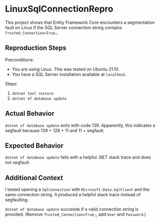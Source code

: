 # LinuxSqlConnectionRepro

This project shows that Entity Framework Core encounters a segmentation fault on
Linux if the SQL Server connection string contains `Trusted_Connection=True;`.

## Reproduction Steps

Preconditions:

- You are using Linux. This was tested on Ubuntu 21.10.
- You have a SQL Server installation available at `localhost`.

Steps:

1. `dotnet tool restore`
2. `dotnet ef database update`

## Actual Behavior

`dotnet ef database update` exits with code 139. Apparently, this indicates a
segfault because 139 = 128 + 11 and 11 = segfault.

## Expected Behavior

`dotnet ef database update` fails with a helpful .NET stack trace and does not
segfault.

## Additional Context

I tested opening a `SqlConnection` with `Microsoft.Data.SqlClient` and the same
connection string. It produced a helpful stack trace instead of segfaulting.

`dotnet ef database update` succeeds if a valid connection string is provided.
(Remove `Trusted_Connection=True;`, add `User` and `Password`.)
